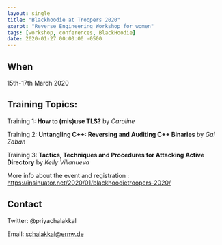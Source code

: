 ```yaml
---
layout: single
title: "Blackhoodie at Troopers 2020"
exerpt: "Reverse Engineering Workshop for women"
tags: [workshop, conferences, BlackHoodie]
date: 2020-01-27 00:00:00 -0500
---
```

## When
15th-17th March 2020

## Training Topics:

Training 1: **How to (mis)use TLS?** by *Caroline* 

Training 2: **Untangling C++: Reversing and Auditing C++ Binaries** by *Gal Zaban*

Training 3: **Tactics, Techniques and Procedures for Attacking Active Directory** by *Kelly Villanueva*

More info about the event and registration : https://insinuator.net/2020/01/blackhoodietroopers-2020/

## Contact
Twitter: @priyachalakkal

Email: schalakkal@ernw.de
